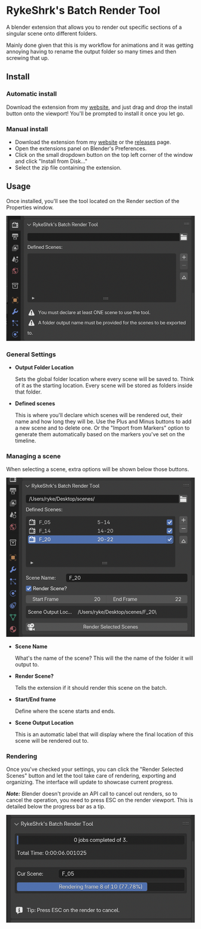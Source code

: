 # RykeShrk's Batch Render Tool

A blender extension that allows you to render out specific sections of a singular scene onto different folders.

Mainly done given that this is my workflow for animations and it was getting annoying having to rename the output folder so many times and then screwing that up.

## Install

### Automatic install

Download the extension from my [website](https://rykeshrk.com/blender-add/), and just drag and drop the install button onto the viewport!
You'll be prompted to install it once you let go.

### Manual install

- Download the extension from my [website](https://rykeshrk.com/blender-add/) or the [releases](https://github.com/JoseVarelaP/ryke-batchrendertool/releases) page.
- Open the extensions panel on Blender's Preferences.
- Click on the small dropdown button on the top left corner of the window and click "Install from Disk..."
- Select the zip file containing the extension.

## Usage

Once installed, you'll see the tool located on the Render section of the Properties window.

![Render Tool, in its initial state.](./docs/viewempty.png)

### General Settings

- **Output Folder Location**
    
    Sets the global folder location where every scene will be saved to. Think of it as the starting location. Every scene will be stored as folders inside that folder.

- **Defined scenes**
    
    This is where you'll declare which scenes will be rendered out, their name and how long they will be.
    Use the Plus and Minus buttons to add a new scene and to delete one. Or the "Import from Markers" option to generate them automatically based on the markers you've set on the timeline.

### Managing a scene

When selecting a scene, extra options will be shown below those buttons.

![Render Tool, with one item featuring inserted information.](./docs/viewoneitem.png)

- **Scene Name**
    
    What's the name of the scene? This will the the name of the folder it will output to.

- **Render Scene?**
    
    Tells the extension if it should render this scene on the batch.

- **Start/End frame**
    
    Define where the scene starts and ends.
	
- **Scene Output Location**
    
    This is an automatic label that will display where the final location of this scene will be rendered out to.

### Rendering

Once you've checked your settings, you can click the "Render Selected Scenes" button and let the tool take care of rendering, exporting and organizing. The interface will update to showcase current progress.

***Note:*** Blender doesn't provide an API call to cancel out renders, so to cancel the operation, you need to press ESC on the render viewport. This is detailed below the progress bar as a tip.

![](./docs/viewrendering.png)